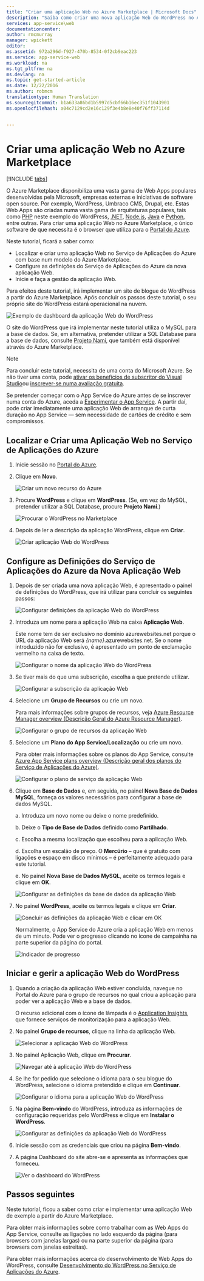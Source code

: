 ```yaml
---
title: "Criar uma aplicação Web no Azure Marketplace | Microsoft Docs"
description: "Saiba como criar uma nova aplicação Web do WordPress no Azure Marketplace utilizando o Portal do Azure."
services: app-service\web
documentationcenter: 
author: rmcmurray
manager: wpickett
editor: 
ms.assetid: 972a296d-f927-470b-8534-0f2cb9eac223
ms.service: app-service-web
ms.workload: na
ms.tgt_pltfrm: na
ms.devlang: na
ms.topic: get-started-article
ms.date: 12/22/2016
ms.author: robmcm
translationtype: Human Translation
ms.sourcegitcommit: b1a633a86bd1b5997d5cbf66b16ec351f1043901
ms.openlocfilehash: a04c7129cd2e16c129f3e4b8e8e40f76ff37114d


---
```

# <a name="create-a-web-app-from-the-azure-marketplace"></a>Criar uma aplicação Web no Azure Marketplace
<!-- Note: This article replaces web-sites-php-web-site-gallery.md -->

[!INCLUDE [tabs](../../includes/app-service-web-get-started-nav-tabs.md)]

O Azure Marketplace disponibiliza uma vasta gama de Web Apps populares desenvolvidas pela Microsoft, empresas externas e iniciativas de software open source. Por exemplo, WordPress, Umbraco CMS, Drupal, etc. Estas Web Apps são criadas numa vasta gama de arquiteturas populares, tais como [PHP] neste exemplo do WordPress, [.NET], [Node.js], [Java] e [Python], entre outras. Para criar uma aplicação Web no Azure Marketplace, o único software de que necessita é o browser que utiliza para o [Portal do Azure].

Neste tutorial, ficará a saber como:

* Localizar e criar uma aplicação Web no Serviço de Aplicações do Azure com base num modelo do Azure Marketplace.
* Configure as definições do Serviço de Aplicações do Azure da nova aplicação Web.
* Inicie e faça a gestão da aplicação Web.

Para efeitos deste tutorial, irá implementar um site de blogue do WordPress a partir do Azure Marketplace. Após concluir os passos deste tutorial, o seu próprio site do WordPress estará operacional na nuvem.

![Exemplo de dashboard da aplicação Web do WordPress][WordPressDashboard1]

O site do WordPress que irá implementar neste tutorial utiliza o MySQL para a base de dados. Se, em alternativa, pretender utilizar a SQL Database para a base de dados, consulte [Projeto Nami], que também está disponível através do Azure Marketplace.

> [!NOTE]
> Para concluir este tutorial, necessita de uma conta do Microsoft Azure. Se não tiver uma conta, pode [ativar os benefícios de subscritor do Visual Studio][ activate]ou [inscrever-se numa avaliação gratuita][free trial].
> 
> Se pretender começar com o App Service do Azure antes de se inscrever numa conta do Azure, aceda a [Experimentar o App Service]. A partir daí, pode criar imediatamente uma aplicação Web de arranque de curta duração no App Service — sem necessidade de cartões de crédito e sem compromissos.
> 
> 

## <a name="find-and-create-a-web-app-in-azure-app-service"></a>Localizar e Criar uma Aplicação Web no Serviço de Aplicações do Azure
1. Inicie sessão no [Portal do Azure].
2. Clique em **Novo**.
   
    ![Criar um novo recurso do Azure][MarketplaceStart]
3. Procure **WordPress** e clique em **WordPress**. (Se, em vez do MySQL, pretender utilizar a SQL Database, procure **Projeto Nami**.)
   
    ![Procurar o WordPress no Marketplace][MarketplaceSearch]
4. Depois de ler a descrição da aplicação WordPress, clique em **Criar**.
   
    ![Criar aplicação Web do WordPress][MarketplaceCreate]

## <a name="configure-azure-app-service-settings-for-your-new-web-app"></a>Configure as Definições do Serviço de Aplicações do Azure da Nova Aplicação Web
1. Depois de ser criada uma nova aplicação Web, é apresentado o painel de definições do WordPress, que irá utilizar para concluir os seguintes passos:
   
    ![Configurar definições da aplicação Web do WordPress][ConfigStart]
2. Introduza um nome para a aplicação Web na caixa **Aplicação Web**.
   
    Este nome tem de ser exclusivo no domínio azurewebsites.net porque o URL da aplicação Web será *{name}*.azurewebsites.net. Se o nome introduzido não for exclusivo, é apresentado um ponto de exclamação vermelho na caixa de texto.
   
    ![Configurar o nome da aplicação Web do WordPress][ConfigAppName]
3. Se tiver mais do que uma subscrição, escolha a que pretende utilizar.
   
    ![Configurar a subscrição da aplicação Web][ConfigSubscription]
4. Selecione um **Grupo de Recursos** ou crie um novo.
   
    Para mais informações sobre grupos de recursos, veja [Azure Resource Manager overview (Descrição Geral do Azure Resource Manager)][ResourceGroups].
   
    ![Configurar o grupo de recursos da aplicação Web][ConfigResourceGroup]
5. Selecione um **Plano do App Service/Localização** ou crie um novo.
   
    Para obter mais informações sobre os planos do App Service, consulte [Azure App Service plans overview (Descrição geral dos planos do Serviço de Aplicações do Azure)][AzureAppServicePlans].
   
    ![Configurar o plano de serviço da aplicação Web][ConfigServicePlan]
6. Clique em **Base de Dados** e, em seguida, no painel **Nova Base de Dados MySQL**, forneça os valores necessários para configurar a base de dados MySQL.
   
    a. Introduza um novo nome ou deixe o nome predefinido.
   
    b. Deixe o **Tipo de Base de Dados** definido como **Partilhado**.
   
    c. Escolha a mesma localização que escolheu para a aplicação Web.
   
    d. Escolha um escalão de preço. O **Mercúrio** – que é gratuito com ligações e espaço em disco mínimos – é perfeitamente adequado para este tutorial.
   
    e. No painel **Nova Base de Dados MySQL**, aceite os termos legais e clique em **OK**.
   
    ![Configurar as definições da base de dados da aplicação Web][ConfigDatabase]
7. No painel **WordPress**, aceite os termos legais e clique em **Criar**.
   
    ![Concluir as definições da aplicação Web e clicar em OK][ConfigFinished]
   
    Normalmente, o App Service do Azure cria a aplicação Web em menos de um minuto. Pode ver o progresso clicando no ícone de campainha na parte superior da página do portal.
   
    ![Indicador de progresso][ConfigProgress]

## <a name="launch-and-manage-your-wordpress-web-app"></a>Iniciar e gerir a aplicação Web do WordPress
1. Quando a criação da aplicação Web estiver concluída, navegue no Portal do Azure para o grupo de recursos no qual criou a aplicação para poder ver a aplicação Web e a base de dados.
   
    O recurso adicional com o ícone de lâmpada é o [Application Insights][ApplicationInsights], que fornece serviços de monitorização para a aplicação Web.
2. No painel **Grupo de recursos**, clique na linha da aplicação Web.
   
    ![Selecionar a aplicação Web do WordPress][WordPressSelect]
3. No painel Aplicação Web, clique em **Procurar**.
   
    ![Navegar até à aplicação Web do WordPress][WordPressBrowse]
4. Se lhe for pedido que selecione o idioma para o seu blogue do WordPress, selecione o idioma pretendido e clique em **Continuar**.
   
    ![Configurar o idioma para a aplicação Web do WordPress][WordPressLanguage]
5. Na página **Bem-vindo** do WordPress, introduza as informações de configuração requeridas pelo WordPress e clique em **Instalar o WordPress**.
   
    ![Configurar as definições da aplicação Web do WordPress][WordPressConfigure]
6. Inicie sessão com as credenciais que criou na página **Bem-vindo**.  
7. A página Dashboard do site abre-se e apresenta as informações que forneceu.    
   
    ![Ver o dashboard do WordPress][WordPressDashboard2]

## <a name="next-steps"></a>Passos seguintes
Neste tutorial, ficou a saber como criar e implementar uma aplicação Web de exemplo a partir do Azure Marketplace.

Para obter mais informações sobre como trabalhar com as Web Apps do App Service, consulte as ligações no lado esquerdo da página (para browsers com janelas largas) ou na parte superior da página (para browsers com janelas estreitas).

Para obter mais informações acerca do desenvolvimento de Web Apps do WordPress, consulte [Desenvolvimento do WordPress no Serviço de Aplicações do Azure][WordPressOnAzure].

<!-- URL List -->

[PHP]: https://azure.microsoft.com/develop/php/
[.NET]: https://azure.microsoft.com/develop/net/
[Node.js]: https://azure.microsoft.com/develop/nodejs/
[Java]: https://azure.microsoft.com/develop/java/
[Python]: https://azure.microsoft.com/develop/python/
[activate]: https://azure.microsoft.com/pricing/member-offers/msdn-benefits-details/
[free trial]: https://azure.microsoft.com/pricing/free-trial/
[Experimentar o App Service]: https://azure.microsoft.com/try/app-service/
[ResourceGroups]: ../azure-resource-manager/resource-group-overview.md
[AzureAppServicePlans]: ../app-service/azure-web-sites-web-hosting-plans-in-depth-overview.md
[ApplicationInsights]: https://azure.microsoft.com/services/application-insights/
[Portal do Azure]: https://portal.azure.com/
[Projeto Nami]: http://projectnami.org/
[WordPressOnAzure]: ./develop-wordpress-on-app-service-web-apps.md

<!-- IMG List -->

[MarketplaceStart]: ./media/app-service-web-create-web-app-from-marketplace/marketplacestart.png
[MarketplaceSearch]: ./media/app-service-web-create-web-app-from-marketplace/marketplacesearch.png
[MarketplaceCreate]: ./media/app-service-web-create-web-app-from-marketplace/marketplacecreate.png
[ConfigStart]: ./media/app-service-web-create-web-app-from-marketplace/configstart.png
[ConfigAppName]: ./media/app-service-web-create-web-app-from-marketplace/configappname.png
[ConfigSubscription]: ./media/app-service-web-create-web-app-from-marketplace/configsubscription.png
[ConfigResourceGroup]: ./media/app-service-web-create-web-app-from-marketplace/configresourcegroup.png
[ConfigServicePlan]: ./media/app-service-web-create-web-app-from-marketplace/configserviceplan.png
[ConfigDatabase]: ./media/app-service-web-create-web-app-from-marketplace/configdatabase.png
[ConfigFinished]: ./media/app-service-web-create-web-app-from-marketplace/configfinished.png
[ConfigProgress]: ./media/app-service-web-create-web-app-from-marketplace/configprogress.png
[WordPressSelect]: ./media/app-service-web-create-web-app-from-marketplace/wpselect.png
[WordPressBrowse]: ./media/app-service-web-create-web-app-from-marketplace/wpbrowse.png
[WordPressLanguage]: ./media/app-service-web-create-web-app-from-marketplace/wplanguage.png
[WordPressDashboard1]: ./media/app-service-web-create-web-app-from-marketplace/wpdashboard1.png
[WordPressDashboard2]: ./media/app-service-web-create-web-app-from-marketplace/wpdashboard2.png
[WordPressConfigure]: ./media/app-service-web-create-web-app-from-marketplace/wpconfigure.png



<!--HONumber=Jan17_HO3-->


